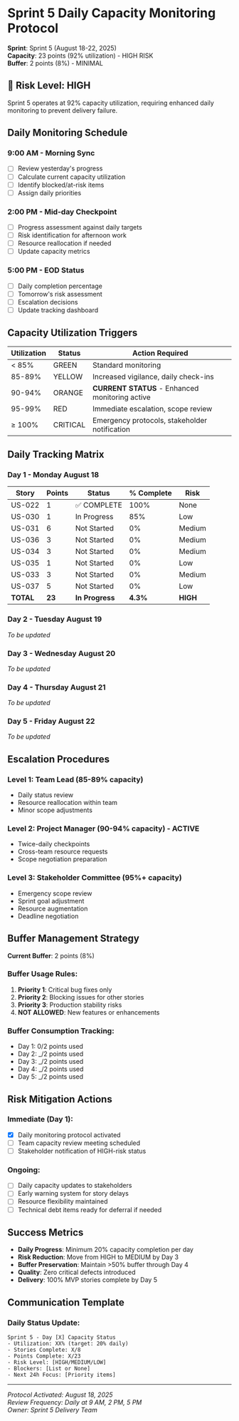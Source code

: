 # Sprint 5 Daily Capacity Monitoring Protocol

**Sprint**: Sprint 5 (August 18-22, 2025)  
**Capacity**: 23 points (92% utilization) - HIGH RISK  
**Buffer**: 2 points (8%) - MINIMAL

## 🚨 Risk Level: HIGH

Sprint 5 operates at 92% capacity utilization, requiring enhanced daily monitoring to prevent delivery failure.

## Daily Monitoring Schedule

### 9:00 AM - Morning Sync

- [ ] Review yesterday's progress
- [ ] Calculate current capacity utilization
- [ ] Identify blocked/at-risk items
- [ ] Assign daily priorities

### 2:00 PM - Mid-day Checkpoint

- [ ] Progress assessment against daily targets
- [ ] Risk identification for afternoon work
- [ ] Resource reallocation if needed
- [ ] Update capacity metrics

### 5:00 PM - EOD Status

- [ ] Daily completion percentage
- [ ] Tomorrow's risk assessment
- [ ] Escalation decisions
- [ ] Update tracking dashboard

## Capacity Utilization Triggers

| Utilization | Status   | Action Required                                 |
| ----------- | -------- | ----------------------------------------------- |
| < 85%       | GREEN    | Standard monitoring                             |
| 85-89%      | YELLOW   | Increased vigilance, daily check-ins            |
| 90-94%      | ORANGE   | **CURRENT STATUS** - Enhanced monitoring active |
| 95-99%      | RED      | Immediate escalation, scope review              |
| ≥ 100%      | CRITICAL | Emergency protocols, stakeholder notification   |

## Daily Tracking Matrix

### Day 1 - Monday August 18

| Story     | Points | Status          | % Complete | Risk     |
| --------- | ------ | --------------- | ---------- | -------- |
| US-022    | 1      | ✅ COMPLETE     | 100%       | None     |
| US-030    | 1      | In Progress     | 85%        | Low      |
| US-031    | 6      | Not Started     | 0%         | Medium   |
| US-036    | 3      | Not Started     | 0%         | Medium   |
| US-034    | 3      | Not Started     | 0%         | Medium   |
| US-035    | 1      | Not Started     | 0%         | Low      |
| US-033    | 3      | Not Started     | 0%         | Medium   |
| US-037    | 5      | Not Started     | 0%         | Low      |
| **TOTAL** | **23** | **In Progress** | **4.3%**   | **HIGH** |

### Day 2 - Tuesday August 19

_To be updated_

### Day 3 - Wednesday August 20

_To be updated_

### Day 4 - Thursday August 21

_To be updated_

### Day 5 - Friday August 22

_To be updated_

## Escalation Procedures

### Level 1: Team Lead (85-89% capacity)

- Daily status review
- Resource reallocation within team
- Minor scope adjustments

### Level 2: Project Manager (90-94% capacity) - **ACTIVE**

- Twice-daily checkpoints
- Cross-team resource requests
- Scope negotiation preparation

### Level 3: Stakeholder Committee (95%+ capacity)

- Emergency scope review
- Sprint goal adjustment
- Resource augmentation
- Deadline negotiation

## Buffer Management Strategy

**Current Buffer**: 2 points (8%)

### Buffer Usage Rules:

1. **Priority 1**: Critical bug fixes only
2. **Priority 2**: Blocking issues for other stories
3. **Priority 3**: Production stability risks
4. **NOT ALLOWED**: New features or enhancements

### Buffer Consumption Tracking:

- Day 1: 0/2 points used
- Day 2: \_/2 points used
- Day 3: \_/2 points used
- Day 4: \_/2 points used
- Day 5: \_/2 points used

## Risk Mitigation Actions

### Immediate (Day 1):

- [x] Daily monitoring protocol activated
- [ ] Team capacity review meeting scheduled
- [ ] Stakeholder notification of HIGH-risk status

### Ongoing:

- [ ] Daily capacity updates to stakeholders
- [ ] Early warning system for story delays
- [ ] Resource flexibility maintained
- [ ] Technical debt items ready for deferral if needed

## Success Metrics

- **Daily Progress**: Minimum 20% capacity completion per day
- **Risk Reduction**: Move from HIGH to MEDIUM by Day 3
- **Buffer Preservation**: Maintain >50% buffer through Day 4
- **Quality**: Zero critical defects introduced
- **Delivery**: 100% MVP stories complete by Day 5

## Communication Template

### Daily Status Update:

```
Sprint 5 - Day [X] Capacity Status
- Utilization: XX% (target: 20% daily)
- Stories Complete: X/8
- Points Complete: X/23
- Risk Level: [HIGH/MEDIUM/LOW]
- Blockers: [List or None]
- Next 24h Focus: [Priority items]
```

---

_Protocol Activated: August 18, 2025_  
_Review Frequency: Daily at 9 AM, 2 PM, 5 PM_  
_Owner: Sprint 5 Delivery Team_
